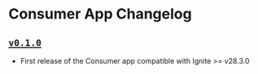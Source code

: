 # Consumer App Changelog

## [`v0.1.0`](https://github.com/ignite/apps/releases/tag/consumer/v0.1.0)

* First release of the Consumer app compatible with Ignite >= v28.3.0
